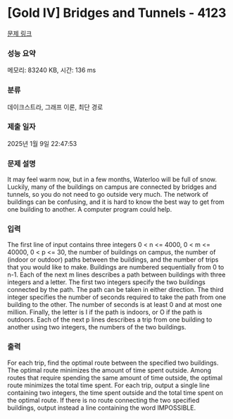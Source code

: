 # [Gold IV] Bridges and Tunnels - 4123 

[문제 링크](https://www.acmicpc.net/problem/4123) 

### 성능 요약

메모리: 83240 KB, 시간: 136 ms

### 분류

데이크스트라, 그래프 이론, 최단 경로

### 제출 일자

2025년 1월 9일 22:47:53

### 문제 설명

<p>It may feel warm now, but in a few months, Waterloo will be full of snow. Luckily, many of the buildings on campus are connected by bridges and tunnels, so you do not need to go outside very much. The network of buildings can be confusing, and it is hard to know the best way to get from one building to another. A computer program could help.</p>

### 입력 

 <p>The first line of input contains three integers 0 < n <= 4000, 0 < m <= 40000, 0 < p <= 30, the number of buildings on campus, the number of (indoor or outdoor) paths between the buildings, and the number of trips that you would like to make. Buildings are numbered sequentially from 0 to n-1. Each of the next m lines describes a path between buildings with three integers and a letter. The first two integers specify the two buildings connected by the path. The path can be taken in either direction. The third integer specifies the number of seconds required to take the path from one building to the other. The number of seconds is at least 0 and at most one million. Finally, the letter is I if the path is indoors, or O if the path is outdoors. Each of the next p lines describes a trip from one building to another using two integers, the numbers of the two buildings.</p>

### 출력 

 <p>For each trip, find the optimal route between the specified two buildings. The optimal route minimizes the amount of time spent outside. Among routes that require spending the same amount of time outside, the optimal route minimizes the total time spent. For each trip, output a single line containing two integers, the time spent outside and the total time spent on the optimal route. If there is no route connecting the two specified buildings, output instead a line containing the word IMPOSSIBLE.</p>

